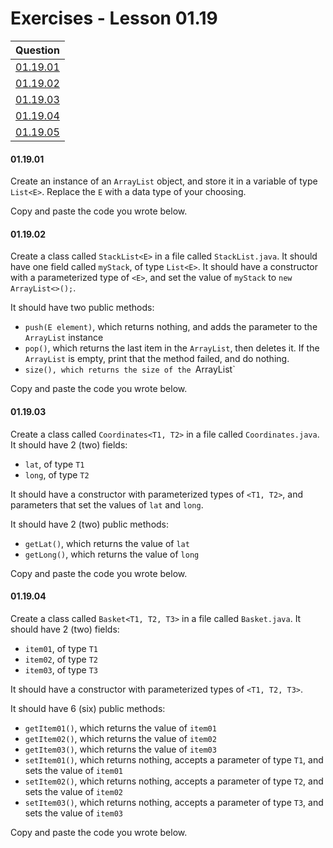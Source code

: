 # Exercises - Lesson 01.19

|Question|
|:-:|
|[01.19.01](https://github.com/joinpursuit/AC-Android/blob/master/cohort_5.4/unit_01/exercises/exercises_01_19_generics.md#011901)|
|[01.19.02](https://github.com/joinpursuit/AC-Android/blob/master/cohort_5.4/unit_01/exercises/exercises_01_19_generics.md#011902)|
|[01.19.03](https://github.com/joinpursuit/AC-Android/blob/master/cohort_5.4/unit_01/exercises/exercises_01_19_generics.md#011903)|
|[01.19.04](https://github.com/joinpursuit/AC-Android/blob/master/cohort_5.4/unit_01/exercises/exercises_01_19_generics.md#011904)|
|[01.19.05](https://github.com/joinpursuit/AC-Android/blob/master/cohort_5.4/unit_01/exercises/exercises_01_19_generics.md#011905)|

#### 01.19.01

Create an instance of an `ArrayList` object, and store it in a variable of type `List<E>`.
Replace the `E` with a data type of your choosing.

Copy and paste the code you wrote below.

#### 01.19.02

Create a class called `StackList<E>` in a file called `StackList.java`.
It should have one field called `myStack`, of type `List<E>`.
It should have a constructor with a parameterized type of `<E>`, and set the value of `myStack` to `new ArrayList<>();`.

It should have two public methods:
* `push(E element)`, which returns nothing, and adds the parameter to the `ArrayList` instance
* `pop()`, which returns the last item in the `ArrayList`, then deletes it. If the `ArrayList` is empty, print that the method failed, and do nothing.
* `size(), which returns the size of the `ArrayList`

Copy and paste the code you wrote below.

#### 01.19.03

Create a class called `Coordinates<T1, T2>` in a file called `Coordinates.java`.
It should have 2 (two) fields:
* `lat`, of type `T1`
* `long`, of type `T2`

It should have a constructor with parameterized types of `<T1, T2>`, and parameters that set the values of `lat` and `long`.

It should have 2 (two) public methods:
* `getLat()`, which returns the value of `lat`
* `getLong()`, which returns the value of `long`

Copy and paste the code you wrote below.

#### 01.19.04

Create a class called `Basket<T1, T2, T3>` in a file called `Basket.java`.
It should have 2 (two) fields:
* `item01`, of type `T1`
* `item02`, of type `T2`
* `item03`, of type `T3`

It should have a constructor with parameterized types of `<T1, T2, T3>`.

It should have 6 (six) public methods:
* `getItem01()`, which returns the value of `item01`
* `getItem02()`, which returns the value of `item02`
* `getItem03()`, which returns the value of `item03`
* `setItem01()`, which returns nothing, accepts a parameter of type `T1`, and sets the value of `item01`
* `setItem02()`, which returns nothing, accepts a parameter of type `T2`, and sets the value of `item02`
* `setItem03()`, which returns nothing, accepts a parameter of type `T3`, and sets the value of `item03`

Copy and paste the code you wrote below.
